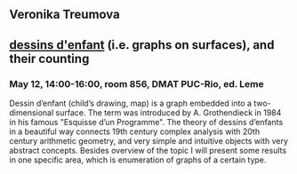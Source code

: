## **Veronika Treumova**

## [dessins d'enfant](https://en.wikipedia.org/wiki/Dessin_d'enfant) (i.e. graphs on surfaces), and their counting

### May 12, 14:00-16:00, room 856, DMAT PUC-Rio, ed. Leme


Dessin d’enfant (child’s drawing, map) is a graph embedded into a two-dimensional surface. The term was introduced by A. Grothendieck in 1984 in his famous "Esquisse d’un Programme". The theory of dessins d’enfants in a beautiful way connects 19th century complex analysis with 20th century arithmetic geometry, and very simple and intuitive objects with very abstract concepts. Besides overview of the topic I will present some results in one specific area, which is enumeration of graphs of a certain type.



